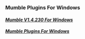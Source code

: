### Mumble Plugins For Windows   
#### [**_Mumble V1.4.230 For Windows_**](https://home.mycloud.com/action/share/3f1a2f51-31ea-4c84-bdce-7b198969f7c8)   
#### [**_Mumble Plugins For Windows_**](https://home.mycloud.com/action/share/3658a4e3-1cb5-407e-aec0-56820e4015d4)
